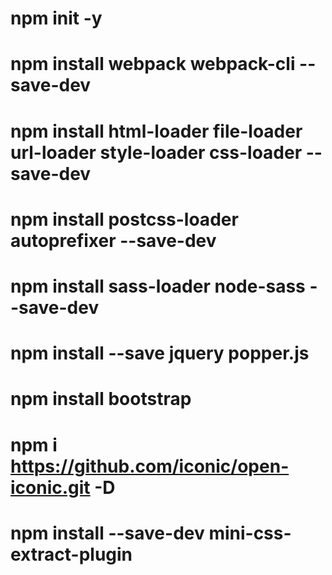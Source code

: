 # npm init -y
# npm install webpack webpack-cli --save-dev
# npm install html-loader file-loader  url-loader style-loader css-loader --save-dev
# npm install postcss-loader autoprefixer --save-dev
# npm install sass-loader node-sass --save-dev
# npm install --save jquery popper.js
# npm install bootstrap 
# npm i https://github.com/iconic/open-iconic.git -D
# npm install --save-dev mini-css-extract-plugin